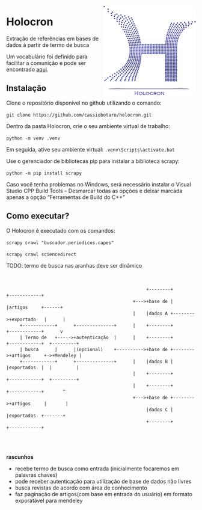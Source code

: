 
<p align="center">
  <img style="float: right;" src="assets/holocron.png" alt="Holocron logo"/>
</p>

# Holocron

Extração de referências em bases de dados à partir de termo de busca

Um vocabulário foi definido para facilitar a comunição e pode ser encontrado [aqui](vocabulario.md).

## Instalação

Clone o repositório disponível no github utilizando o comando:

`git clone https://github.com/cassiobotaro/holocron.git`

Dentro da pasta Holocron, crie o seu ambiente virtual de trabalho:

`python -m venv .venv`

Em seguida, ative seu ambiente virtual:
`.venv\Scripts\activate.bat`

Use o gerenciador de bibliotecas pip para instalar a biblioteca scrapy:

`python -m pip install scrapy`

Caso você tenha problemas no Windows, será necessário instalar o Visual Studio CPP Build Tools – Desmarcar todas as opções e deixar marcada apenas a opção “Ferramentas de Build do C++”

## Como executar?

O Holocron é executado com os comandos:

 `scrapy crawl "buscador.periodicos.capes"`
 
 `scrapy crawl sciencedirect`

TODO: termo de busca nas aranhas deve ser dinâmico

```


                                                    +--------+         +------------+
                                               +--->+base de |         |artigos     +------+
                                               |    |dados A +-------->+exportado   |      |
     +------------+      +--------------+      |    +--------+         +------------+      v
     | Termo de   +----->+autenticação  |      |    +--------+         +------------+  +---------+
     | busca      |      |(opcional)    +---------->+base de +-------->+artigos     +->+Mendeley |
     +------------+      +--------------+      |    |dados B |         |exportados  |  |         |
                                               |    +--------+         +------------+  +---------+
                                               |    +--------+         +------------+       ^
                                               +--->+base de +-------->+artigos     |       |
                                                    |dados C |         |exportados  +-------+
                                                    +--------+         +------------+




```


**rascunhos**
- recebe termo de busca como entrada (inicialmente focaremos em palavras chaves)
- pode receber autenticação para utilização de base de dados não livres
- busca revistas de acordo com área de conhecimento
- faz paginação de artigos(com base em entrada do usuário) em formato exporatável para mendeley

